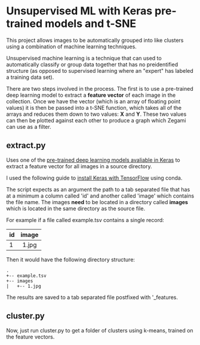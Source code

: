 # Unsupervised ML with Keras pre-trained models and t-SNE
This project allows images to be automatically grouped into like clusters using a combination of machine learning techniques.

Unsupervised machine learning is a technique that can used to automatically classify or group data together that has no preidentified structure (as opposed to supervised learning where an "expert" has labeled a training data set).

There are two steps involved in the process. The first is to use a pre-trained deep learning model to extract a **feature vector** of each image in the collection. Once we have the vector (which is an array of floating point values) it is then be passed into a t-SNE function, which takes all of the arrays and reduces them down to two values: **X** and **Y**. These two values can then be plotted against each other to produce a graph which Zegami can use as a filter.

## extract.py
Uses one of the [pre-trained deep learning models avaliable in Keras](https://keras.io/applications) to extract a feature vector for all images in a source directory.

I used the following guide to [install Keras with TensorFlow](https://keras.io/#installation) using conda.

The script expects as an argument the path to a tab separated file that has at a minimum a column called 'id' and another called 'image' which contains the file name. The images **need** to be located in a directory called **images** which is located in the same directory as the source file.

For example if a file called example.tsv contains a single record:

| id | image |
| -- |:-----:|
| 1  | 1.jpg |

Then it would have the following directory structure:
```
.
+-- example.tsv
+-- images
|   +-- 1.jpg
```

The results are saved to a tab separated file postfixed with '_features.

## cluster.py
Now, just run cluster.py to get a folder of clusters using k-means, trained on the feature vectors.
